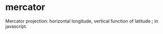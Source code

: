# mercator
Mercator projection: horizontal longitude, vertical function of latitude ; in javascript.
